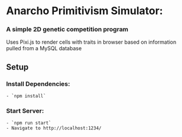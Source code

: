 # Anarcho Primitivism Simulator:
### A simple 2D genetic competition program

Uses Pixi.js to render cells with traits in browser based on information pulled from a MySQL database

## Setup

### Install Dependencies:
    - `npm install`
### Start Server:
    - `npm run start`
    - Navigate to http://localhost:1234/